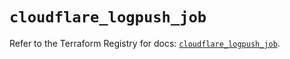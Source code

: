 # `cloudflare_logpush_job`

Refer to the Terraform Registry for docs: [`cloudflare_logpush_job`](https://registry.terraform.io/providers/cloudflare/cloudflare/5.4.0/docs/resources/logpush_job).
